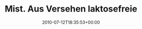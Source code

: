---
retweeted: false
source: <a href="http://twitter.com" rel="nofollow">Twitter Web Client</a>
entities:
  hashtags: []
  symbols: []
  user_mentions: []
  urls: []
display_text_range:
- '0'
- '111'
favorite_count: '0'
id_str: '18373887940'
truncated: false
retweet_count: '0'
id: '18373887940'
created_at: Mon Jul 12 18:35:53 +0000 2010
favorited: false
full_text: Mist. Aus Versehen laktosefreien Parmesan gekauft. Schmeckt gar nicht so
  schlecht. (So man gern Streusalz isst)
lang: de
tags:
- pesos:twitter
date: '2010-07-12T18:35:53+00:00'
src: https://twitter.com/bascht/status/18373887940
original_url: https://twitter.com/bascht/status/18373887940
type: twitter_tweet
text: Mist. Aus Versehen laktosefreien Parmesan gekauft. Schmeckt gar nicht so schlecht.
  (So man gern Streusalz isst)
title: Mist. Aus Versehen laktosefreie

---